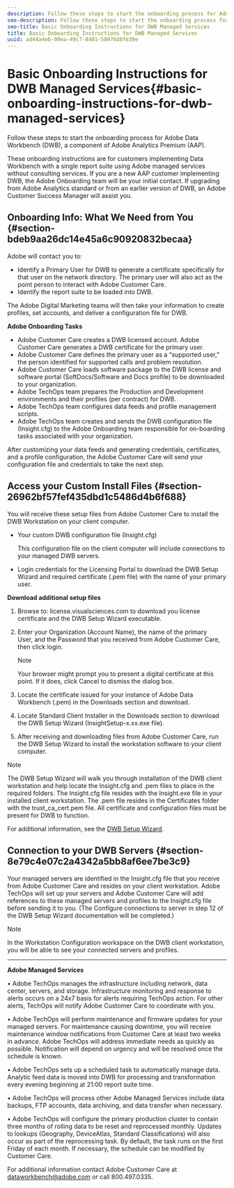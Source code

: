 ```yaml
---
description: Follow these steps to start the onboarding process for Adobe Data Workbench (DWB), a component of Adobe Analytics Premium (AAP).
seo-description: Follow these steps to start the onboarding process for Adobe Data Workbench (DWB), a component of Adobe Analytics Premium (AAP).
seo-title: Basic Onboarding Instructions for DWB Managed Services
title: Basic Onboarding Instructions for DWB Managed Services
uuid: ad44a4eb-00ea-49c7-8401-58976d8fe39e
---
```


# Basic Onboarding Instructions for DWB Managed Services{#basic-onboarding-instructions-for-dwb-managed-services}

Follow these steps to start the onboarding process for Adobe Data Workbench (DWB), a component of Adobe Analytics Premium (AAP).

These onboarding instructions are for customers implementing Data Workbench with a single report suite using Adobe managed services without consulting services. If you are a new AAP customer implementing DWB, the Adobe Onboarding team will be your initial contact. If upgrading from Adobe Analytics standard or from an earlier version of DWB, an Adobe Customer Success Manager will assist you.

## Onboarding Info: What We Need from You {#section-bdeb9aa26dc14e45a6c90920832becaa}

Adobe will contact you to:

* Identify a Primary User for DWB to generate a certificate specifically for that user on the network directory. The primary user will also act as the point person to interact with Adobe Customer Care. 
* Identify the report suite to be loaded into DWB.

The Adobe Digital Marketing teams will then take your information to create profiles, set accounts, and deliver a configuration file for DWB.

**Adobe Onboarding Tasks**

* Adobe Customer Care creates a DWB licensed account. Adobe Customer Care generates a DWB certificate for the primary user. 
* Adobe Customer Care defines the primary user as a “supported user,” the person identified for supported calls and problem resolution. 
* Adobe Customer Care loads software package to the DWB license and software portal (SoftDocs/Software and Docs profile) to be downloaded to your organization. 
* Adobe TechOps team prepares the Production and Development environments and their profiles (per contract) for DWB. 
* Adobe TechOps team configures data feeds and profile management scripts. 
* Adobe TechOps team creates and sends the DWB configuration file (Insight.cfg) to the Adobe Onboarding team responsible for on-boarding tasks associated with your organization.

After customizing your data feeds and generating credentials, certificates, and a profile configuration, the Adobe Customer Care will send your configuration file and credentials to take the next step.

## Access your Custom Install Files {#section-26962bf57fef435dbd1c5486d4b6f688}

You will receive these setup files from Adobe Customer Care to install the DWB Workstation on your client computer.

* Your custom DWB configuration file (Insight.cfg)

  This configuration file on the client computer will include connections to your managed DWB servers. 

* Login credentials for the Licensing Portal to download the DWB Setup Wizard and required certificate (.pem file) with the name of your primary user.

**Download additional setup files**

1. Browse to: license.visualsciences.com to download you license certificate and the DWB Setup Wizard executable. 
1. Enter your Organization (Account Name), the name of the primary User,&nbsp;and the Password that you received from Adobe Customer Care, then click&nbsp;login.

   >[!NOTE]
   >
   >Your browser might prompt you to present a digital certificate at this point. If it does, click&nbsp;Cancel&nbsp;to dismiss the dialog box.

1. Locate the certificate issued for your instance of Adobe&nbsp;Data Workbench&nbsp;(<PrimaryUser>.pem) in the Downloads section and download. 
1. Locate Standard Client Installer in the Downloads section to download the DWB Setup Wizard (InsightSetup-x.xx.exe file). 
1. After receiving and downloading files from Adobe Customer Care, run the DWB Setup Wizard to install the workstation software to your client computer.

>[!NOTE]
>
>The DWB Setup Wizard will walk you through installation of the DWB client workstation and help locate the Insight.cfg and <PrimaryUser>.pem files to place in the required folders. The Insight.cfg file resides with the Insight.exe file in your installed client workstation. The <PrimaryUser>.pem file resides in the Certificates folder with the trust_ca_cert.pem file. All certificate and configuration files must be present for&nbsp;DWB to function.

For additional information, see the [DWB Setup Wizard](https://marketing.adobe.com/resources/help/en_US/insight/install/dwb_client_installer.html).

## Connection to your DWB Servers {#section-8e79c4e07c2a4342a5bb8af6ee7be3c9}

Your managed servers are identified in the Insight.cfg file that you receive from Adobe Customer Care and resides on your client workstation. Adobe TechOps will set up your servers and Adobe Customer Care will add references to these managed servers and profiles to the Insight.cfg file before sending it to you. (The Configure connections to server in step 12 of the DWB Setup Wizard documentation will be completed.)

>[!NOTE]
>
>In the Workstation Configuration workspace on the DWB client workstation, you will be able to see your connected servers and profiles.

****

**Adobe Managed Services**

• Adobe TechOps manages the infrastructure including network, data center, servers, and storage. Infrastructure monitoring and response to alerts occurs on a 24x7 basis for alerts requiring TechOps action. For other alerts, TechOps will notify Adobe Customer Care to coordinate with you.

• Adobe TechOps will perform maintenance and firmware updates for your managed servers. For maintenance causing downtime, you will receive maintenance window notifications from Customer Care at least two weeks in advance. Adobe TechOps will address immediate needs as quickly as possible. Notification will depend on urgency and will be resolved once the schedule is known.

• Adobe TechOps sets up a scheduled task to automatically manage data. Analytic feed data is moved into DWB for processing and transformation every evening beginning at 21:00 report suite time.

• Adobe TechOps will process other Adobe Managed Services include data backups, FTP accounts, data archiving, and data transfer when necessary.

• Adobe TechOps will configure the primary production cluster to contain three months of rolling data to be reset and reprocessed monthly. Updates to lookups (Geography, DeviceAtlas, Standard Classifications) will also occur as part of the reprocessing task. By default, the task runs on the first Friday of each month. If necessary, the schedule can be modified by Customer Care.

For additional information contact Adobe Customer Care at [dataworkbench@adobe.com](dataworkbench@adobe.com) or call 800.497.0335. 
